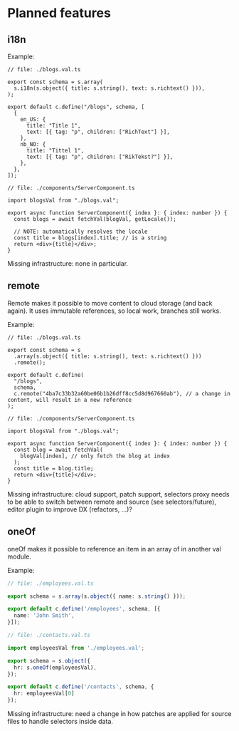 # Planned features

## i18n

Example:

```tsx
// file: ./blogs.val.ts

export const schema = s.array(
  s.i18n(s.object({ title: s.string(), text: s.richtext() })),
);

export default c.define("/blogs", schema, [
  {
    en_US: {
      title: "Title 1",
      text: [{ tag: "p", children: ["RichText"] }],
    },
    nb_NO: {
      title: "Tittel 1",
      text: [{ tag: "p", children: ["RikTekst?"] }],
    },
  },
]);

// file: ./components/ServerComponent.ts

import blogsVal from "./blogs.val";

export async function ServerComponent({ index }: { index: number }) {
  const blogs = await fetchVal(blogVal, getLocale());

  // NOTE: automatically resolves the locale
  const title = blogs[index].title; // is a string
  return <div>{title}</div>;
}
```

Missing infrastructure: none in particular.

## remote

Remote makes it possible to move content to cloud storage (and back again). It uses immutable references, so local work, branches still works.

Example:

```tsx
// file: ./blogs.val.ts

export const schema = s
  .array(s.object({ title: s.string(), text: s.richtext() }))
  .remote();

export default c.define(
  "/blogs",
  schema,
  c.remote("4ba7c33b32a60be06b1b26dff8cc5d8d967660ab"), // a change in content, will result in a new reference
);

// file: ./components/ServerComponent.ts

import blogsVal from "./blogs.val";

export async function ServerComponent({ index }: { index: number }) {
  const blog = await fetchVal(
    blogVal[index], // only fetch the blog at index
  );
  const title = blog.title;
  return <div>{title}</div>;
}
```

Missing infrastructure: cloud support, patch support, selectors proxy needs to be able to switch between remote and source (see selectors/future), editor plugin to improve DX (refactors, ...)?

## oneOf

oneOf makes it possible to reference an item in an array of in another val module.

Example:

```ts
// file: ./employees.val.ts

export schema = s.array(s.object({ name: s.string() }));

export default c.define('/employees', schema, [{
  name: 'John Smith',
}]);

// file: ./contacts.val.ts

import employeesVal from './employees.val';

export schema = s.object({
  hr: s.oneOf(employeesVal),
});

export default c.define('/contacts', schema, {
  hr: employeesVal[0]
});


```

Missing infrastructure: need a change in how patches are applied for source files to handle selectors inside data.
